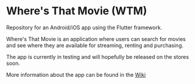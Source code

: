 # Where's That Movie (WTM)
Repository for an Android/iOS app using the Flutter framework.

Where's That Movie is an application where users can search for movies and see where they are available for streaming, renting and purchasing.

The app is currently in testing and will hopefully be released on the stores soon.

More information about the app can be found in the [Wiki](../../wiki)


